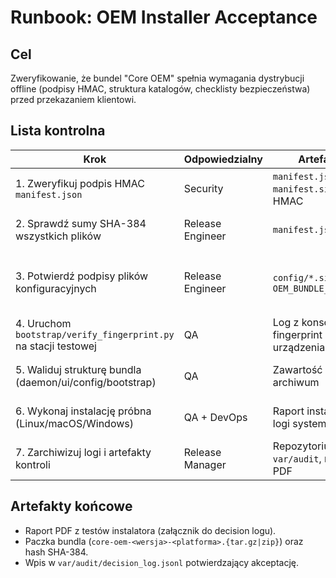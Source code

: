 # Runbook: OEM Installer Acceptance

## Cel
Zweryfikowanie, że bundel "Core OEM" spełnia wymagania dystrybucji offline (podpisy HMAC, struktura katalogów, checklisty bezpieczeństwa) przed przekazaniem klientowi.

## Lista kontrolna
| Krok | Odpowiedzialny | Artefakty | Akceptacja |
| --- | --- | --- | --- |
| 1. Zweryfikuj podpis HMAC `manifest.json` | Security | `manifest.json`, `manifest.sig`, klucz HMAC | `OEM_BUNDLE_HMAC_KEY` potwierdzony, podpis poprawny |
| 2. Sprawdź sumy SHA-384 wszystkich plików | Release Engineer | `manifest.json` | Porównanie sum zakończone bez różnic |
| 3. Potwierdź podpisy plików konfiguracyjnych | Release Engineer | `config/*.sig`, `OEM_BUNDLE_HMAC_KEY` | Dokumenty `.sig` zawierają prawidłowy `payload` oraz podpis `HMAC-SHA384` |
| 4. Uruchom `bootstrap/verify_fingerprint.py` na stacji testowej | QA | Log z konsoli, fingerprint urządzenia | Skrypt kończy się sukcesem, fingerprint zgodny |
| 5. Waliduj strukturę bundla (daemon/ui/config/bootstrap) | QA | Zawartość archiwum | Katalogi kompletne, brak plików tymczasowych |
| 6. Wykonaj instalację próbna (Linux/macOS/Windows) | QA + DevOps | Raport instalacyjny, logi systemowe | Daemon i UI uruchamiają się poprawnie |
| 7. Zarchiwizuj logi i artefakty kontroli | Release Manager | Repozytorium `var/audit`, raport PDF | Wpis w decision log podpisany |

## Artefakty końcowe
- Raport PDF z testów instalatora (załącznik do decision logu).
- Paczka bundla (`core-oem-<wersja>-<platforma>.{tar.gz|zip}`) oraz hash SHA-384.
- Wpis w `var/audit/decision_log.jsonl` potwierdzający akceptację.
